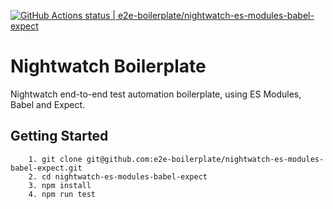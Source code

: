 [![GitHub Actions status | e2e-boilerplate/nightwatch-es-modules-babel-expect](https://github.com/e2e-boilerplate/nightwatch-es-modules-babel-expect/workflows/nightwatch-es-modules-babel-expect/badge.svg)](https://github.com/e2e-boilerplate/nightwatch-es-modules-babel-expect/actions?workflow=nightwatch-es-modules-babel-expect)
    
# Nightwatch Boilerplate
    
Nightwatch end-to-end test automation boilerplate, using ES Modules, Babel and Expect.
    
## Getting Started
    	1. git clone git@github.com:e2e-boilerplate/nightwatch-es-modules-babel-expect.git
    	2. cd nightwatch-es-modules-babel-expect
    	3. npm install
    	4. npm run test

